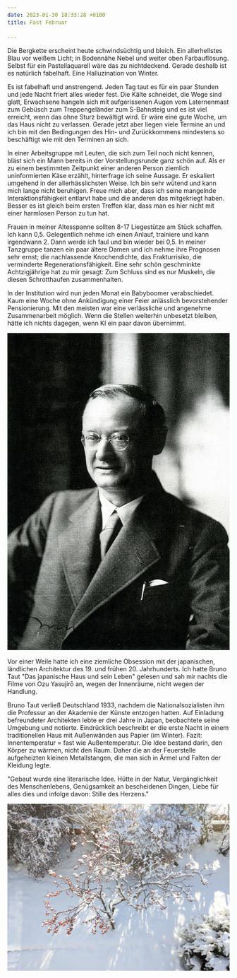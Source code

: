 ```yaml
---
date: 2023-01-30 18:33:28 +0100
title: Fast Februar

---
```

Die Bergkette erscheint heute schwindsüchtig und bleich. Ein allerhellstes Blau vor weißem Licht; in Bodennähe Nebel und weiter oben Farbauflösung. Selbst für ein Pastellaquarell wäre das zu nichtdeckend. Gerade deshalb ist es natürlich fabelhaft. Eine Halluzination von Winter.

Es ist fabelhaft und anstrengend. Jeden Tag taut es für ein paar Stunden und jede Nacht friert alles wieder fest. Die Kälte schneidet, die Wege sind glatt, Erwachsene hangeln sich mit aufgerissenen Augen vom Laternenmast zum Gebüsch zum Treppengeländer zum S-Bahnsteig und es ist viel erreicht, wenn das ohne Sturz bewältigt wird. Er wäre eine gute Woche, um das Haus nicht zu verlassen. Gerade jetzt aber liegen viele Termine an und ich bin mit den Bedingungen des Hin- und Zurückkommens mindestens so beschäftigt wie mit den Terminen an sich.

In einer Arbeitsgruppe mit Leuten, die sich zum Teil noch nicht kennen, bläst sich ein Mann bereits in der Vorstellungsrunde ganz schön auf. Als er zu einem bestimmten Zeitpunkt einer anderen Person ziemlich uninformierten Käse erzählt, hinterfrage ich seine Aussage. Er eskaliert umgehend in der allerhässlichsten Weise. Ich bin sehr wütend und kann mich lange nicht beruhigen. Freue mich aber, dass ich seine mangelnde Interaktionsfähigkeit entlarvt habe und die anderen das mitgekriegt haben. Besser es ist gleich beim ersten Treffen klar, dass man es hier nicht mit einer harmlosen Person zu tun hat.

Frauen in meiner Altesspanne sollten 8-17 Liegestütze am Stück schaffen. Ich kann 0,5. Gelegentlich nehme ich einen Anlauf, trainiere und kann irgendwann 2. Dann werde ich faul und bin wieder bei 0,5. In meiner Tanzgruppe tanzen ein paar ältere Damen und ich nehme ihre Prognosen sehr ernst; die nachlassende Knochendichte, das Frakturrisiko, die verminderte Regenerationsfähigkeit. Eine sehr schön geschminkte Achtzigjährige hat zu mir gesagt: Zum Schluss sind es nur Muskeln, die diesen Schrotthaufen zusammenhalten.

In der Institution wird nun jeden Monat ein Babyboomer verabschiedet. Kaum eine Woche ohne Ankündigung einer Feier anlässlich bevorstehender Pensionierung. Mit den meisten war eine verlässliche und angenehme Zusammenarbeit möglich. Wenn die Stellen weiterhin unbesetzt bleiben, hätte ich nichts dagegen, wenn KI ein paar davon übernimmt.

![](/uploads/bruno-taut.jpg)

Vor einer Weile hatte ich eine ziemliche Obsession mit der japanischen, ländlichen Architektur des 19. und frühen 20. Jahrhunderts. Ich hatte Bruno Taut "Das japanische Haus und sein Leben" gelesen und sah mir nachts die Filme von Ozu Yasujirō an, wegen der Innenräume, nicht wegen der Handlung.

Bruno Taut verließ Deutschland 1933, nachdem die Nationalsozialisten ihm die Professur an der Akademie der Künste entzogen hatten. Auf Einladung befreundeter Architekten lebte er drei Jahre in Japan, beobachtete seine Umgebung und notierte. Eindrücklich beschreibt er die erste Nacht in einem traditionellen Haus mit Außenwänden aus Papier (im Winter). Fazit: Innentemperatur = fast wie Außentemperatur. Die Idee bestand darin, den Körper zu wärmen, nicht den Raum. Daher die an der Feuerstelle aufgeheizten kleinen Metallstangen, die man sich in Ärmel und Falten der Kleidung legte.

"Gebaut wurde eine literarische Idee. Hütte in der Natur, Vergänglichkeit des Menschenlebens, Genügsamkeit an bescheidenen Dingen, Liebe für alles dies und infolge davon: Stille des Herzens."

![](/uploads/eisbaum-rot.jpg)